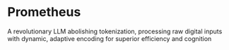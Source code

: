 # Prometheus
A revolutionary LLM abolishing tokenization, processing raw digital inputs with dynamic, adaptive encoding for superior efficiency and cognition

